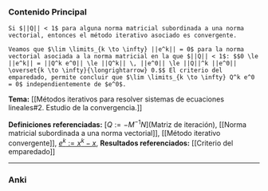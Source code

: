 ### Contenido Principal

```ad-proposition
Si $||Q|| < 1$ para alguna norma matricial subordinada a una norma vectorial, entonces el método iterativo asociado es convergente.
```

```ad-proof
Veamos que $\lim \limits_{k \to \infty} ||e^k|| = 0$ para la norma vectorial asociada a la norma matricial en la que $||Q|| < 1$: $$0 \le ||e^k|| = ||Q^k e^0|| \le ||Q^k|| \, ||e^0|| \le ||Q||^k ||e^0|| \overset{k \to \infty}{\longrightarrow} 0.$$ El criterio del emparedado, permite concluir que $\lim \limits_{k \to \infty} Q^k e^0 = 0$ independientemente de $e^0$.
```

**Tema:** [[Métodos iterativos para resolver sistemas de ecuaciones lineales#2. Estudio de la convergencia.]]

**Definiciones referenciadas:** [$Q := -M^{-1}N$](Matriz de iteración), [[Norma matricial subordinada a una norma vectorial]], [[Método iterativo convergente]], [$e^k := x^k - x$](Error.md), 
**Resultados referenciados:** [[Criterio del emparedado]]

---
### Anki
